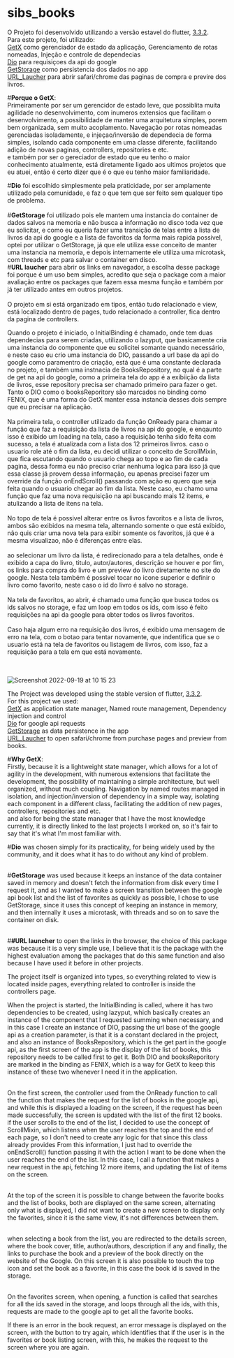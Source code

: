 # sibs_books

O Projeto foi desenvolvido utilizando a versão estavel do flutter, [3.3.2](https://docs.flutter.dev/development/tools/sdk/releases).</br>
Para este projeto, foi utilizado:</br>
  [GetX](https://pub.dev/packages/get) como gerenciador de estado da aplicação, Gerenciamento de rotas nomeadas, Injeção e controle de dependecias</br>
  [Dio](https://pub.dev/packages/dio) para requisiçoes da api do google</br>
  [GetStorage](https://pub.dev/packages/get_storage) como persistencia dos dados no app</br>
  [URL_Laucher](https://pub.dev/packages/url_launcher) para abrir safari/chrome das paginas de compra e previre dos livros.</br>
  
  
#**Porque o GetX**:</br>
  Primeiramente por ser um gerencidor de estado leve, que possiblita muita agilidade no desenvolvimento, com inumeros extensios que facilitam o desenvolvimento, a possibilidade de manter uma arquitetura simples, porem bem organizada, sem muito acoplamento. Navegação por rotas nomeadas gerenciadas isoladamente, e injeçao/inversão de dependecia de forma simples, isolando cada componente em uma classe diferente, facilitando adição de novas paginas, controllers, repositories e etc.</br>
  e também por ser o gereciador de estado que eu tenho o maior conhecimento atualmente, está diretamente ligado aos ultimos projetos que eu atuei, então é certo dizer que é o que eu tenho maior familiaridade.</br>
 
  #**Dio** foi escolhido simplesmente pela praticidade, por ser amplamente utilizado pela comunidade, e faz o que tem que ser feito sem qualquer tipo de problema.</br>
  </br>
  #**GetStorage** foi utilizado pois ele mantem uma instancia do container de dados salvos na memoria e não busca a informação no disco toda vez que eu solicitar, e como eu queria fazer uma transição de telas entre a lista de livros da api do google e a lista de favoritos da forma mais rapida possivel, optei por utilizar o GetStorage, já que ele utiliza esse conceito de manter uma instancia na memoria, e depois internamente ele utiliza uma microtask, com threads e etc para salvar o container em disco.
  </br>
  #**URL laucher** para abrir os links em navegador, a escolha desse package foi porque é um uso bem simples, acredito que seja o package com a maior avaliação entre os packages que fazem essa mesma função e também por já ter utilizado antes em outros projetos.
  </br>
  </br>
  O projeto em si está organizado em tipos, então tudo relacionado e view, está localizado dentro de pages, tudo relacionado a controller, fica dentro da pagina de controllers.

Quando o projeto é iniciado, o InitialBinding é chamado, onde tem duas dependecias para serem criadas, utilizando o lazyput, que basicamente cria uma instancia do componente que eu solicitei somante quando necessário, e neste caso eu crio uma instancia do DIO, passando a url base da api do google como paramentro de criação, está que é uma constante declarada no projeto, e também uma instnacia de BooksRepository, no qual é a parte de get na api do google, como a primeira tela do app é a exibiição da lista de livros, esse repository precisa ser chamado primeiro para fazer o get.
Tanto o DIO como o booksReporitory são marcados no binding como FENIX, que é uma forma do GetX manter essa instancia desses dois sempre que eu precisar na aplicação.
</br>
</br>
Na primeira tela, o controller utilizado da função OnReady para chamar a função que faz a requisição da lista de livros na api do google, e enqaunto isso é exibido um loading na tela, caso a requisição tenha sido feita com sucesso, a tela é atualizada com a lista dos 12 primeiros livros.
caso o usuario role até o fim da lista, eu decidi utilizar o conceito de ScrollMixin, que fica escutando quando o usuario chega ao topo e ao fim de cada pagina, dessa forma eu não preciso criar nenhuma logica para isso já que essa classe já provem dessa informação, eu apenas precisei fazer um override da função onEndScroll() passando com ação eu quero que seja feita quando o usuario chegar ao fim da lista.
Neste caso, eu chamo uma função que faz uma nova requisição na api buscando mais 12 items, e atulizando a lista de itens na tela.</br>
</br>
No topo de tela é possivel alterar entre os livros favoritos e a lista de livros, ambos são exibidos na mesma tela, alternando somente o que está exibido, não quis criar uma nova tela para exibir somente os favoritos, já que é a mesma visualizao, não é diferenças entre elas.</br>
</br>
ao selecionar um livro da lista, é redirecionado para a tela detalhes, onde é exibido a capa do livro, titulo, autor/autores, descrição se houver e por fim, os links para compra do livro e um preview do livro diretamente no site do google.
Nesta tela também é possivel tocar no icone superior e definir o livro como favorito, neste caso o id do livro é salvo no storage.</br>
</br>
Na tela de favoritos, ao abrir, é chamado uma função que busca todos os ids salvos no storage, e faz um loop em todos os ids, com isso é feito requisições na api da google para obter todos os livros favoritos.</br>
</br>
Caso haja algum erro na requisição dos livros, é exibido uma mensagem de erro na tela, com o botao para tentar novamente, que indentifica que se o usuario está na tela de favoritos ou listagem de livros, com isso, faz a requisição para a tela em que está novamente.</br>
</br></br>

![Screenshot 2022-09-19 at 10 15 23](https://user-images.githubusercontent.com/54601019/190986319-e5e89117-50c8-42de-ab7d-6b7d319104d9.png)




The Project was developed using the stable version of flutter, [3.3.2](https://docs.flutter.dev/development/tools/sdk/releases).</br>
For this project we used:</br>
[GetX](https://pub.dev/packages/get) as application state manager, Named route management, Dependency injection and control</br>
[Dio](https://pub.dev/packages/dio) for google api requests</br>
[GetStorage](https://pub.dev/packages/get_storage) as data persistence in the app</br>
[URL_Laucher](https://pub.dev/packages/url_launcher) to open safari/chrome from purchase pages and preview from books.</br>

#**Why GetX**:</br>
Firstly, because it is a lightweight state manager, which allows for a lot of agility in the development, with numerous extensions that facilitate the development, the possibility of maintaining a simple architecture, but well organized, without much coupling. Navigation by named routes managed in isolation, and injection/inversion of dependency in a simple way, isolating each component in a different class, facilitating the addition of new pages, controllers, repositories and etc.</br>
and also for being the state manager that I have the most knowledge currently, it is directly linked to the last projects I worked on, so it's fair to say that it's what I'm most familiar with.</br>

#**Dio** was chosen simply for its practicality, for being widely used by the community, and it does what it has to do without any kind of problem.</br></br>

#**GetStorage** was used because it keeps an instance of the data container saved in memory and doesn't fetch the information from disk every time I request it, and as I wanted to make a screen transition between the google api book list and the list of favorites as quickly as possible, I chose to use GetStorage, since it uses this concept of keeping an instance in memory, and then internally it uses a microtask, with threads and so on to save the container on disk.</br></br>

#**#URL launcher** to open the links in the browser, the choice of this package was because it is a very simple use, I believe that it is the package with the highest evaluation among the packages that do this same function and also because I have used it before in other projects.</br>

The project itself is organized into types, so everything related to view is located inside pages, everything related to controller is inside the controllers page.</br>

When the project is started, the InitialBinding is called, where it has two dependencies to be created, using lazyput, which basically creates an instance of the component that I requested summing when necessary, and in this case I create an instance of DIO, passing the url base of the google api as a creation parameter, is that it is a constant declared in the project, and also an instance of BooksRepository, which is the get part in the google api, as the first screen of the app is the display of the list of books, this repository needs to be called first to get it. Both DIO and booksReporitory are marked in the binding as FENIX, which is a way for GetX to keep this instance of these two whenever I need it in the application.</br></br>

On the first screen, the controller used from the OnReady function to call the function that makes the request for the list of books in the google api, and while this is displayed a loading on the screen, if the request has been made successfully, the screen is updated with the list of the first 12 books. if the user scrolls to the end of the list, I decided to use the concept of ScrollMixin, which listens when the user reaches the top and the end of each page, so I don't need to create any logic for that since this class already provides From this information, I just had to override the onEndScroll() function passing it with the action I want to be done when the user reaches the end of the list. In this case, I call a function that makes a new request in the api, fetching 12 more items, and updating the list of items on the screen.</br></br>

At the top of the screen it is possible to change between the favorite books and the list of books, both are displayed on the same screen, alternating only what is displayed, I did not want to create a new screen to display only the favorites, since it is the same view, it's not differences between them.</br></br>

when selecting a book from the list, you are redirected to the details screen, where the book cover, title, author/authors, description if any and finally, the links to purchase the book and a preview of the book directly on the website of the Google. On this screen it is also possible to touch the top icon and set the book as a favorite, in this case the book id is saved in the storage.</br></br>

On the favorites screen, when opening, a function is called that searches for all the ids saved in the storage, and loops through all the ids, with this, requests are made to the google api to get all the favorite books.</br>

If there is an error in the book request, an error message is displayed on the screen, with the button to try again, which identifies that if the user is in the favorites or book listing screen, with this, he makes the request to the screen where you are again.</br></br>



